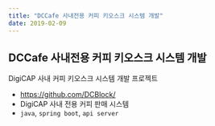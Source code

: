 ```yaml
---
title: "DCCafe 사내전용 커피 키오스크 시스템 개발"
date: 2019-02-09
---
```


## DCCafe 사내전용 커피 키오스크 시스템 개발

DigiCAP 사내 커피 키오스크 시스템 개발 프로젝트

- https://github.com/DCBlock/
- DigiCAP 사내 전용 커피 판매 시스템
- `java`, `spring boot`, `api server`
